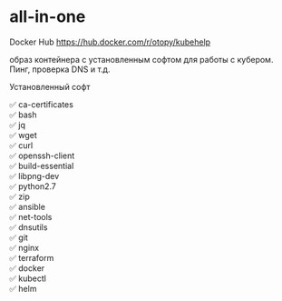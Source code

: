 # all-in-one

Docker Hub https://hub.docker.com/r/otopy/kubehelp

образ контейнера с установленным софтом для работы с кубером. Пинг, проверка DNS и т.д.

Установленный софт

:white_check_mark: ca-certificates    
:white_check_mark: bash    
:white_check_mark: jq    
:white_check_mark: wget    
:white_check_mark: curl    
:white_check_mark: openssh-client    
:white_check_mark: build-essential    
:white_check_mark: libpng-dev    
:white_check_mark: python2.7    
:white_check_mark: zip    
:white_check_mark: ansible    
:white_check_mark: net-tools    
:white_check_mark: dnsutils    
:white_check_mark: git    
:white_check_mark: nginx     
:white_check_mark: terraform    
:white_check_mark: docker    
:white_check_mark: kubectl    
:white_check_mark: helm    
